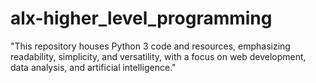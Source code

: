 # alx-higher_level_programming
"This repository houses Python 3 code and resources, emphasizing readability, simplicity, and versatility, with a focus on web development, data analysis, and artificial intelligence."

